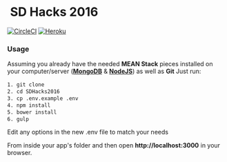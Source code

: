 # ![<img src="static/assets/img/logo.png" height="50" style="float:left;">](https://www.sdhacks.io/) SD Hacks 2016 
[![CircleCI](https://circleci.com/gh/SDHacks/SDHacks2016.svg?style=svg&circle-token=3b53586e361c8808a2e674c813516d0b094e8e6d)](https://circleci.com/gh/SDHacks/SDHacks2016) [![Heroku](http://heroku-badge.herokuapp.com/?app=sdhacks2016-prod&style=flat)](https://www.sdhacks.io/)

### Usage

Assuming you already have the needed **MEAN Stack** pieces installed on your computer/server (**[MongoDB](https://www.mongodb.com/)** & **[NodeJS](https://nodejs.org/en/)**) as well as **Git** Just run:

    1. git clone
    2. cd SDHacks2016
    3. cp .env.example .env
    4. npm install
    5. bower install
    6. gulp
    
Edit any options in the new .env file to match your needs

From inside your app's folder and then open **http://localhost:3000** in your browser.
